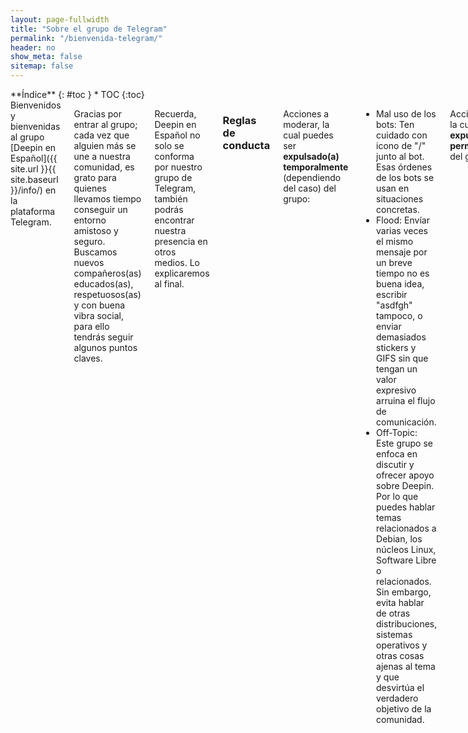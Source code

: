 ```yaml
---
layout: page-fullwidth
title: "Sobre el grupo de Telegram"
permalink: "/bienvenida-telegram/"
header: no
show_meta: false
sitemap: false
---
```

<div class="row">
<div class="medium-4 medium-push-8 columns" markdown="1">
<div class="panel radius" markdown="1">
**Índice**
{: #toc }
*  TOC
{:toc}
</div>
</div><!-- /.medium-4.columns -->

<div class="medium-8 medium-pull-4 columns" markdown="1">
Bienvenidos y bienvenidas al grupo [Deepin en Español]({{ site.url }}{{ site.baseurl }}/info/) en la plataforma Telegram.

Gracias por entrar al grupo; cada vez que alguien más se une a nuestra comunidad, es grato para quienes llevamos tiempo conseguir un entorno amistoso y seguro. Buscamos nuevos compañeros(as) educados(as), respetuosos(as) y con buena vibra social, para ello tendrás seguir algunos puntos claves.

Recuerda, Deepin en Español no solo se conforma por nuestro grupo de Telegram, también podrás encontrar nuestra presencia en otros medios. Lo explicaremos al final.

### Reglas de conducta
Acciones a moderar, la cual puedes ser **expulsado(a) temporalmente** (dependiendo del caso) del grupo:
* Mal uso de los bots: Ten cuidado con icono de "/" junto al bot. Esas órdenes de los bots se usan en situaciones concretas.
* Flood: Envíar varias veces el mismo mensaje por un breve tiempo no es buena idea, escribir "asdfgh" tampoco, o enviar demasiados stickers y GIFS sin que tengan un valor expresivo arruina el flujo de comunicación.
* Off-Topic: Este grupo se enfoca en discutir y ofrecer apoyo sobre Deepin. Por lo que puedes hablar temas relacionados a Debian, los núcleos Linux, Software Libre o relacionados. Sin embargo, evita hablar de otras distribuciones, sistemas operativos y otras cosas ajenas al tema y que desvirtúa el verdadero objetivo de la comunidad.

Acciones a evitar, la cual puedes ser **expulsado(a) permanentemente** del grupo:
* Spam: Publicar otros grupos y comunidades sin autorización de los administradores.
* Acoso: Molestar a la comunidad o a sus administradores. Si no tienes confianza con los usuarios, actúa con dignidad y evita actitudes sospechosas. Pero si tienes amistad o confianza, mantén el respeto para dar el ejemplo.
* Añadir bots: No envíes bots sin ser revisados por el administrador. De ser así, el administrador podrá expulsar al usuario y al bot sin previo aviso.
* Contenido chocante: Abusar con material pornográfico, violencia gratuita o contenido que incite al dañar la dignidad humana.

### Páginas de ayuda
* Para quienes no conocen el sistema operativo, tenemos lista [una página de presentación]({{ site.url }}{{ site.baseurl }}/presentacion) y un catálogo de [dudas frecuentes]({{ site.url }}{{ site.baseurl }}/dudas) para ganar tiempo.
* Estamos también en [Google+](https://plus.google.com/communities/115544729561220868525) (administrado por @Car), [Github](https://github.com/deepin-espanol) (creado por Diego, administrado junto a @Ampiflow02 y @G4SP3R) y [Facebook](https://www.facebook.com/DeepinOSenEspanol/) (administrado por Roberto Bervih).
* Para ser transparentes, tenemos un [enlace](combot.org/chat/-1001050493375) para ver la actividad de nuestro grupo, incluyendo las horas con mayor intercambio de mensajes.
* Estas reglas no aplican al blog de Deepin en Español, [usamos los terminos de uso en general]({{ site.url }}{{ site.baseurl }}/info/tos).
</div><!-- /.medium-8.columns -->
</div><!-- /.row -->
